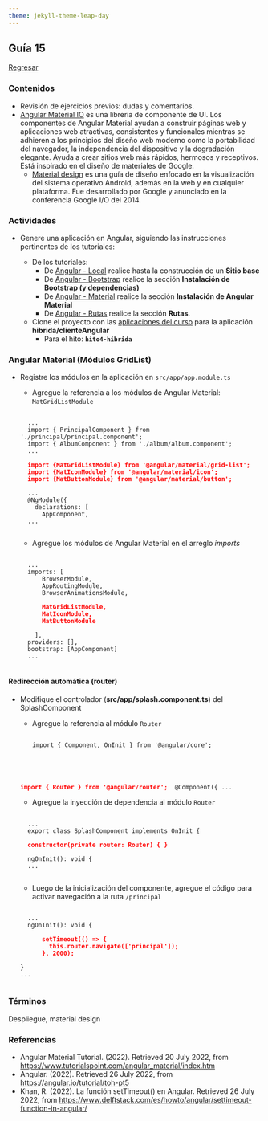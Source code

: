 ```yaml
---
theme: jekyll-theme-leap-day
---
```


## Guía 15

[Regresar](/DAWM/)

### Contenidos

* Revisión de ejercicios previos: dudas y comentarios.
* [Angular Material IO](https://material.angular.io/) es una librería de componente de UI. Los componentes de Angular Material ayudan a construir páginas web y aplicaciones web atractivas, consistentes y funcionales mientras se adhieren a los principios del diseño web moderno como la portabilidad del navegador, la independencia del dispositivo y la degradación elegante. Ayuda a crear sitios web más rápidos, hermosos y receptivos. Está inspirado en el diseño de materiales de Google.
	- [Material design](https://material.io/design) es una guía de diseño enfocado en la visualización del sistema operativo Android, además en la web y en cualquier plataforma. Fue desarrollado por Google y anunciado en la conferencia Google I/O del 2014.


### Actividades

* Genere una aplicación en Angular, siguiendo las instrucciones pertinentes de los tutoriales:
  
  + De los tutoriales:
  	- De [Angular - Local](https://dawfiec.github.io/DAWM/tutoriales/angular_local.html) realice hasta la construcción de un **Sitio base**
  	- De [Angular - Bootstrap](https://dawfiec.github.io/DAWM/tutoriales/angular_bootstrap.html) realice la sección **Instalación de Bootstrap (y dependencias)**
  	- De [Angular - Material](https://dawfiec.github.io/DAWM/tutoriales/angular_material.html) realice la sección **Instalación de Angular Material**
  	- De [Angular - Rutas](https://dawfiec.github.io/DAWM/tutoriales/angular_rutas.html) realice la sección **Rutas**.
  + Clone el proyecto con las [aplicaciones del curso](https://github.com/DAWFIEC/DAWM-apps) para la aplicación **hibrida/clienteAngular**
    - Para el hito: **`hito4-hibrida`**


### Angular Material (Módulos GridList)

* Registre los módulos en la aplicación en `src/app/app.module.ts`

    + Agregue la referencia a los módulos de Angular Material: `MatGridListModule`

	<pre><code>
	...
	import { PrincipalComponent } from './principal/principal.component';
	import { AlbumComponent } from './album/album.component';
	...
	<b style="color: red">
	import {MatGridListModule} from '@angular/material/grid-list';
	import {MatIconModule} from '@angular/material/icon';
	import {MatButtonModule} from '@angular/material/button';
	</b>
	...
	@NgModule({
	  declarations: [
	    AppComponent,
	...
	</code></pre>

	+ Agregue los módulos de Angular Material en el arreglo *imports*

    <pre><code>
  	...
  	imports: [
	    BrowserModule,
	    AppRoutingModule,
	    BrowserAnimationsModule,
	    <b style="color: red">
	    MatGridListModule,
	    MatIconModule,  
	    MatButtonModule
	    </b>
	  ],
	providers: [],
	bootstrap: [AppComponent]
  	...
    </code></pre>


#### Redirección automática (router)

* Modifique el controlador (**src/app/splash.component.ts**) del SplashComponent
  + Agregue la referencia al módulo `Router`

	<pre><code>
	import { Component, OnInit } from '@angular/core';
	<b style="color: red">
  import { Router } from '@angular/router';
  </b>
  @Component({
	...
	</code></pre>

	+ Agregue la inyección de dependencia al módulo `Router`

	<pre><code>
	...
	export class SplashComponent implements OnInit {
	<b style="color: red">
    constructor(private router: Router) { }
  </b>
    ngOnInit(): void {
	...
	</code></pre>

	+ Luego de la inicialización del componente, agregue el código para activar navegación a la ruta `/principal`

	<pre><code>
	...
	ngOnInit(): void {
	<b style="color: red">
	    setTimeout(() => {
	      this.router.navigate(['principal']);
	    }, 2000);
  </b>
  }
  ...
	</code></pre>


### Términos

Despliegue, material design

### Referencias

* Angular Material Tutorial. (2022). Retrieved 20 July 2022, from https://www.tutorialspoint.com/angular_material/index.htm
* Angular. (2022). Retrieved 26 July 2022, from https://angular.io/tutorial/toh-pt5
* Khan, R. (2022). La función setTimeout() en Angular. Retrieved 26 July 2022, from https://www.delftstack.com/es/howto/angular/settimeout-function-in-angular/